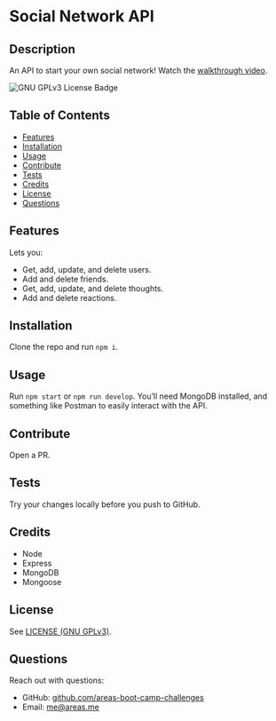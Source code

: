 # Social Network API
## Description
An API to start your own social network! Watch the [walkthrough video](https://drive.google.com/file/d/1RkNTh_6keZ6dT1vVYOXjEAGc58Jv17rP/view).

<!-- if appropriate, add a screenshot ![image-alt](image-url) -->

![GNU GPLv3 License Badge](https://img.shields.io/github/license/areas-boot-camp-challenges/18-social-network-api)


## Table of Contents
- [Features](#features)
- [Installation](#installation)
- [Usage](#usage)
- [Contribute](#contribute)
- [Tests](#tests)
- [Credits](#credits)
- [License](#license)
- [Questions](#questions)


## Features
Lets you:
- Get, add, update, and delete users.
- Add and delete friends.
- Get, add, update, and delete thoughts.
- Add and delete reactions.


## Installation
Clone the repo and run `npm i`.


## Usage
Run `npm start` or `npm run develop`. You’ll need MongoDB installed, and something like Postman to easily interact with the API.


## Contribute
Open a PR.


## Tests
Try your changes locally before you push to GitHub.


## Credits
- Node
- Express
- MongoDB
- Mongoose


## License
See [LICENSE (GNU GPLv3)](./LICENSE).


## Questions
Reach out with questions:

- GitHub: [github.com/areas-boot-camp-challenges](https://github.com/areas-boot-camp-challenges)
- Email: [me@areas.me](mailto:me@areas.me)
